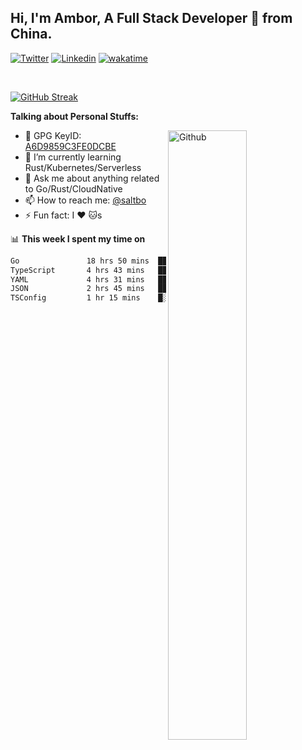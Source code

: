 ## Hi, I'm Ambor, A Full Stack Developer 🚀 from China.

[![Twitter](https://img.shields.io/badge/-saltbo-1ca0f1?style=flat&logo=twitter&logoColor=white)](https://twitter.com/rdsaltbo)
[![Linkedin](https://img.shields.io/badge/-saltbo-blue?style=flat&logo=Linkedin&logoColor=white)](https://www.linkedin.com/in/saltbo/)
[![wakatime](https://wakatime.com/badge/user/f82b1c77-faab-48cd-aef5-a12c0aff104b.svg)](https://wakatime.com/@f82b1c77-faab-48cd-aef5-a12c0aff104b)

&nbsp;  

[![GitHub Streak](http://github-readme-streak-stats.herokuapp.com?user=saltbo&hide_border=true&date_format=M%20j%5B%2C%20Y%5D)](https://git.io/streak-stats)

**Talking about Personal Stuffs:**
<!-- Any image aligned to the right. Beware the width  -->
<img width="50%" align="right" alt="Github" src="https://raw.githubusercontent.com/saltbo/saltbo/master/images/git-header.svg" />

- 🤘 GPG KeyID: [A6D9859C3FE0DCBE](https://saltbo.cn/pgp_keys.asc)
- 🌱 I’m currently learning Rust/Kubernetes/Serverless
- 💬 Ask me about anything related to Go/Rust/CloudNative
- 📫 How to reach me: [@saltbo](https://t.me/saltbo)
- ⚡ Fun fact: I :heart: :cat:s


📊 **This week I spent my time on**
<!--START_SECTION:waka-->

```txt
Go               18 hrs 50 mins  █████████████░░░░░░░░░░░░   52.13 %
TypeScript       4 hrs 43 mins   ███▒░░░░░░░░░░░░░░░░░░░░░   13.06 %
YAML             4 hrs 31 mins   ███░░░░░░░░░░░░░░░░░░░░░░   12.53 %
JSON             2 hrs 45 mins   ██░░░░░░░░░░░░░░░░░░░░░░░   07.65 %
TSConfig         1 hr 15 mins    █░░░░░░░░░░░░░░░░░░░░░░░░   03.50 %
```

<!--END_SECTION:waka-->
